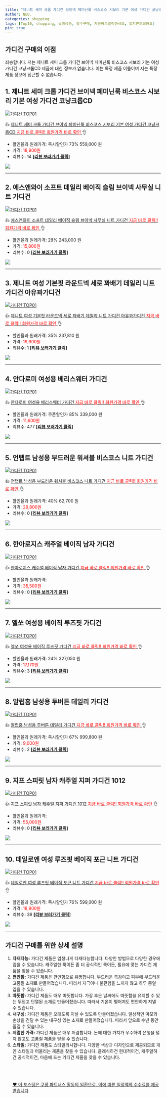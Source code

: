 ```yaml
---
title: "제니트 세미 크롭 가디건 브이넥 페미닌룩 비스코스 시보리 기본 여성 가디건 코냥크롭CD 가격 최저가 할인가 가디건 최저가 추천 제품 비교"
author: NEO.
categories: shopping
tags: [Top10, shopping, 유행상품, 필수구매, 지금바로클릭하세요, 놓치면후회해요]
pin: true
---
```

## 가디건 구매의 이점
죄송합니다. 저는 제니트 세미 크롭 가디건 브이넥 페미닌룩 비스코스 시보리 기본 여성 가디건 코냥크롭CD 제품에 대한 정보가 없습니다. 이는 특정 제품 이름이며 저는 특정 제품 정보에 접근할 수 없습니다.

   

## 1. 제니트 세미 크롭 가디건 브이넥 페미닌룩 비스코스 시보리 기본 여성 가디건 코냥크롭CD

[![가디건 TOP01](https://thumbnail7.coupangcdn.com/thumbnails/remote/490x490ex/image/vendor_inventory/a863/83882976a9be4010a6e6d7dec3fd11932bd790b7d35f0380a2b110aebefb.jpg)](https://link.coupang.com/re/AFFSDP?lptag=AF3617701&subid=GithubCoopas&pageKey=7590503841&traceid=V0-153&itemId=20056935626&vendorItemId=87234973076)


👍 [제니트 세미 크롭 가디건 브이넥 페미닌룩 비스코스 시보리 기본 여성 가디건 코냥크롭CD <font color=red> 지금 바로 클릭!! 회원가격 바로 확인 </font> ](https://link.coupang.com/re/AFFSDP?lptag=AF3617701&subid=GithubCoopas&pageKey=7590503841&traceid=V0-153&itemId=20056935626&vendorItemId=87234973076) 👌 


- 할인율과 원래가격: 즉시할인가 73%  559,000   원
- 가격: <span style='color:red'>18,900원</span>
- 리뷰수: 14  [**[리뷰 보러가기 클릭]**](https://link.coupang.com/re/AFFSDP?lptag=AF3617701&subid=GithubCoopas&pageKey=7590503841&traceid=V0-153&itemId=20056935626&vendorItemId=87234973076)

[![](/discount_price.png)](https://link.coupang.com/re/AFFSDP?lptag=AF3617701&subid=GithubCoopas&pageKey=7590503841&traceid=V0-153&itemId=20056935626&vendorItemId=87234973076)

---


   

## 2. 에스앤와이 소프트 데일리 베이직 슬림 브이넥 사무실 니트 가디건

[![가디건 TOP01](https://thumbnail6.coupangcdn.com/thumbnails/remote/490x490ex/image/vendor_inventory/afc0/fc7e84d504b929c7a2ad9cf7967810f944758abf3d3d24d77e938b8e45f0.png)](https://link.coupang.com/re/AFFSDP?lptag=AF3617701&subid=GithubCoopas&pageKey=7750762491&traceid=V0-153&itemId=20876564105&vendorItemId=87943812260)


👍 [에스앤와이 소프트 데일리 베이직 슬림 브이넥 사무실 니트 가디건 <font color=red> 지금 바로 클릭!! 회원가격 바로 확인 </font> ](https://link.coupang.com/re/AFFSDP?lptag=AF3617701&subid=GithubCoopas&pageKey=7750762491&traceid=V0-153&itemId=20876564105&vendorItemId=87943812260) 👌 


- 할인율과 원래가격: 28%  243,000   원
- 가격: <span style='color:red'>15,800원</span>
- 리뷰수: 0  [**[리뷰 보러가기 클릭]**](https://link.coupang.com/re/AFFSDP?lptag=AF3617701&subid=GithubCoopas&pageKey=7750762491&traceid=V0-153&itemId=20876564105&vendorItemId=87943812260)

[![](/discount_price.png)](https://link.coupang.com/re/AFFSDP?lptag=AF3617701&subid=GithubCoopas&pageKey=7750762491&traceid=V0-153&itemId=20876564105&vendorItemId=87943812260)

---


   

## 3. 제니트 여성 기본핏 라운드넥 세로 꽈배기 데일리 니트 가디건 아유꽈가디건

[![가디건 TOP01](https://thumbnail6.coupangcdn.com/thumbnails/remote/490x490ex/image/vendor_inventory/57a9/f16d4a3060e5d6474eb0f1f3b11112a9b74d5bcdbd6a596df0fed5b6613b.jpg)](https://link.coupang.com/re/AFFSDP?lptag=AF3617701&subid=GithubCoopas&pageKey=7101543316&traceid=V0-153&itemId=17728305542&vendorItemId=84970716203)


👍 [제니트 여성 기본핏 라운드넥 세로 꽈배기 데일리 니트 가디건 아유꽈가디건 <font color=red> 지금 바로 클릭!! 회원가격 바로 확인 </font> ](https://link.coupang.com/re/AFFSDP?lptag=AF3617701&subid=GithubCoopas&pageKey=7101543316&traceid=V0-153&itemId=17728305542&vendorItemId=84970716203) 👌 


- 할인율과 원래가격: 35%  237,810   원
- 가격: <span style='color:red'>19,900원</span>
- 리뷰수: 1  [**[리뷰 보러가기 클릭]**](https://link.coupang.com/re/AFFSDP?lptag=AF3617701&subid=GithubCoopas&pageKey=7101543316&traceid=V0-153&itemId=17728305542&vendorItemId=84970716203)

[![](/discount_price.png)](https://link.coupang.com/re/AFFSDP?lptag=AF3617701&subid=GithubCoopas&pageKey=7101543316&traceid=V0-153&itemId=17728305542&vendorItemId=84970716203)

---


   

## 4. 안다로미 여성용 베리스웨터 가디건

[![가디건 TOP01](https://thumbnail8.coupangcdn.com/thumbnails/remote/490x490ex/image/rs_quotation_api/jqevrafo/a740a56cf48243a2a9b3e15ba8a727d8.jpg)](https://link.coupang.com/re/AFFSDP?lptag=AF3617701&subid=GithubCoopas&pageKey=6795425829&traceid=V0-153&itemId=16022215922&vendorItemId=83226591411)


👍 [안다로미 여성용 베리스웨터 가디건 <font color=red> 지금 바로 클릭!! 회원가격 바로 확인 </font> ](https://link.coupang.com/re/AFFSDP?lptag=AF3617701&subid=GithubCoopas&pageKey=6795425829&traceid=V0-153&itemId=16022215922&vendorItemId=83226591411) 👌 


- 할인율과 원래가격: 쿠폰할인가 85%  339,000   원
- 가격: <span style='color:red'>11,600원</span>
- 리뷰수: 477  [**[리뷰 보러가기 클릭]**](https://link.coupang.com/re/AFFSDP?lptag=AF3617701&subid=GithubCoopas&pageKey=6795425829&traceid=V0-153&itemId=16022215922&vendorItemId=83226591411)

[![](/discount_price.png)](https://link.coupang.com/re/AFFSDP?lptag=AF3617701&subid=GithubCoopas&pageKey=6795425829&traceid=V0-153&itemId=16022215922&vendorItemId=83226591411)

---


   

## 5. 언탭트 남성용 부드러운 워셔블 비스코스 니트 가디건

[![가디건 TOP01](https://thumbnail6.coupangcdn.com/thumbnails/remote/490x490ex/image/vendor_inventory/afed/51110c63cfec6befa9506e85e70d3c3d95fbda452700e144bb73170cea40.jpg)](https://link.coupang.com/re/AFFSDP?lptag=AF3617701&subid=GithubCoopas&pageKey=5333615179&traceid=V0-153&itemId=7791998237&vendorItemId=87251397858)


👍 [언탭트 남성용 부드러운 워셔블 비스코스 니트 가디건 <font color=red> 지금 바로 클릭!! 회원가격 바로 확인 </font> ](https://link.coupang.com/re/AFFSDP?lptag=AF3617701&subid=GithubCoopas&pageKey=5333615179&traceid=V0-153&itemId=7791998237&vendorItemId=87251397858) 👌 


- 할인율과 원래가격: 40%  62,700   원
- 가격: <span style='color:red'>29,800원</span>
- 리뷰수: 0  [**[리뷰 보러가기 클릭]**](https://link.coupang.com/re/AFFSDP?lptag=AF3617701&subid=GithubCoopas&pageKey=5333615179&traceid=V0-153&itemId=7791998237&vendorItemId=87251397858)

[![](/discount_price.png)](https://link.coupang.com/re/AFFSDP?lptag=AF3617701&subid=GithubCoopas&pageKey=5333615179&traceid=V0-153&itemId=7791998237&vendorItemId=87251397858)

---


   

## 6. 한아로지스 캐주얼 베이직 남자 가디건

[![가디건 TOP01](https://thumbnail8.coupangcdn.com/thumbnails/remote/490x490ex/image/vendor_inventory/b230/dae010057dc088428f36d64eaeec07cd6eb98038952c535f153a4a92e699.jpg)](https://link.coupang.com/re/AFFSDP?lptag=AF3617701&subid=GithubCoopas&pageKey=6922821960&traceid=V0-153&itemId=16723674122&vendorItemId=84046260407)


👍 [한아로지스 캐주얼 베이직 남자 가디건 <font color=red> 지금 바로 클릭!! 회원가격 바로 확인 </font> ](https://link.coupang.com/re/AFFSDP?lptag=AF3617701&subid=GithubCoopas&pageKey=6922821960&traceid=V0-153&itemId=16723674122&vendorItemId=84046260407) 👌 


- 할인율과 원래가격: 
- 가격: <span style='color:red'>35,500원</span>
- 리뷰수: 0  [**[리뷰 보러가기 클릭]**](https://link.coupang.com/re/AFFSDP?lptag=AF3617701&subid=GithubCoopas&pageKey=6922821960&traceid=V0-153&itemId=16723674122&vendorItemId=84046260407)

[![](/discount_price.png)](https://link.coupang.com/re/AFFSDP?lptag=AF3617701&subid=GithubCoopas&pageKey=6922821960&traceid=V0-153&itemId=16723674122&vendorItemId=84046260407)

---


   

## 7. 엘쏘 여성용 베이직 루즈핏 가디건

[![가디건 TOP01](https://thumbnail8.coupangcdn.com/thumbnails/remote/490x490ex/image/rs_quotation_api/hegmdh2t/9eef0561524f440cb117d3259c358ea5.jpg)](https://link.coupang.com/re/AFFSDP?lptag=AF3617701&subid=GithubCoopas&pageKey=7480653833&traceid=V0-153&itemId=19539480195&vendorItemId=86647794117)


👍 [엘쏘 여성용 베이직 루즈핏 가디건 <font color=red> 지금 바로 클릭!! 회원가격 바로 확인 </font> ](https://link.coupang.com/re/AFFSDP?lptag=AF3617701&subid=GithubCoopas&pageKey=7480653833&traceid=V0-153&itemId=19539480195&vendorItemId=86647794117) 👌 


- 할인율과 원래가격: 24%  327,050   원
- 가격: <span style='color:red'>17,170원</span>
- 리뷰수: 3  [**[리뷰 보러가기 클릭]**](https://link.coupang.com/re/AFFSDP?lptag=AF3617701&subid=GithubCoopas&pageKey=7480653833&traceid=V0-153&itemId=19539480195&vendorItemId=86647794117)

[![](/discount_price.png)](https://link.coupang.com/re/AFFSDP?lptag=AF3617701&subid=GithubCoopas&pageKey=7480653833&traceid=V0-153&itemId=19539480195&vendorItemId=86647794117)

---


   

## 8. 알럽홈 남성용 투버튼 데일리 가디건

[![가디건 TOP01](https://thumbnail8.coupangcdn.com/thumbnails/remote/490x490ex/image/rs_quotation_api/73qxcjvp/092bf3a1d8194a9ab0719829a92a3e7b.jpg)](https://link.coupang.com/re/AFFSDP?lptag=AF3617701&subid=GithubCoopas&pageKey=6275037085&traceid=V0-153&itemId=12853612943&vendorItemId=80119029660)


👍 [알럽홈 남성용 투버튼 데일리 가디건 <font color=red> 지금 바로 클릭!! 회원가격 바로 확인 </font> ](https://link.coupang.com/re/AFFSDP?lptag=AF3617701&subid=GithubCoopas&pageKey=6275037085&traceid=V0-153&itemId=12853612943&vendorItemId=80119029660) 👌 


- 할인율과 원래가격: 즉시할인가 67%  999,800   원
- 가격: <span style='color:red'>9,000원</span>
- 리뷰수: 2  [**[리뷰 보러가기 클릭]**](https://link.coupang.com/re/AFFSDP?lptag=AF3617701&subid=GithubCoopas&pageKey=6275037085&traceid=V0-153&itemId=12853612943&vendorItemId=80119029660)

[![](/discount_price.png)](https://link.coupang.com/re/AFFSDP?lptag=AF3617701&subid=GithubCoopas&pageKey=6275037085&traceid=V0-153&itemId=12853612943&vendorItemId=80119029660)

---


   

## 9. 지프 스피릿 남자 캐주얼 지퍼 가디건 1012

[![가디건 TOP01](https://thumbnail8.coupangcdn.com/thumbnails/remote/490x490ex/image/vendor_inventory/43d6/1d405886ea565aa6c41eaf28e6d6c5f42809f59be698b18d8e65c54d8cbf.jpg)](https://link.coupang.com/re/AFFSDP?lptag=AF3617701&subid=GithubCoopas&pageKey=7816144817&traceid=V0-153&itemId=21141632797&vendorItemId=88277001277)


👍 [지프 스피릿 남자 캐주얼 지퍼 가디건 1012 <font color=red> 지금 바로 클릭!! 회원가격 바로 확인 </font> ](https://link.coupang.com/re/AFFSDP?lptag=AF3617701&subid=GithubCoopas&pageKey=7816144817&traceid=V0-153&itemId=21141632797&vendorItemId=88277001277) 👌 


- 할인율과 원래가격: 
- 가격: <span style='color:red'>55,000원</span>
- 리뷰수: 0  [**[리뷰 보러가기 클릭]**](https://link.coupang.com/re/AFFSDP?lptag=AF3617701&subid=GithubCoopas&pageKey=7816144817&traceid=V0-153&itemId=21141632797&vendorItemId=88277001277)

[![](/discount_price.png)](https://link.coupang.com/re/AFFSDP?lptag=AF3617701&subid=GithubCoopas&pageKey=7816144817&traceid=V0-153&itemId=21141632797&vendorItemId=88277001277)

---


   

## 10. 데일로엔 여성 루즈핏 베이직 포근 니트 가디건

[![가디건 TOP01](https://thumbnail9.coupangcdn.com/thumbnails/remote/490x490ex/image/vendor_inventory/6475/83d0302a3725a8b25b5a66a6004415ea56bad777cbd8221eaaf80ed56762.jpg)](https://link.coupang.com/re/AFFSDP?lptag=AF3617701&subid=GithubCoopas&pageKey=7748852097&traceid=V0-153&itemId=20866810643&vendorItemId=87934155118)


👍 [데일로엔 여성 루즈핏 베이직 포근 니트 가디건 <font color=red> 지금 바로 클릭!! 회원가격 바로 확인 </font> ](https://link.coupang.com/re/AFFSDP?lptag=AF3617701&subid=GithubCoopas&pageKey=7748852097&traceid=V0-153&itemId=20866810643&vendorItemId=87934155118) 👌 


- 할인율과 원래가격: 즉시할인가 76%  599,000   원
- 가격: <span style='color:red'>18,900원</span>
- 리뷰수: 39  [**[리뷰 보러가기 클릭]**](https://link.coupang.com/re/AFFSDP?lptag=AF3617701&subid=GithubCoopas&pageKey=7748852097&traceid=V0-153&itemId=20866810643&vendorItemId=87934155118)

[![](/discount_price.png)](https://link.coupang.com/re/AFFSDP?lptag=AF3617701&subid=GithubCoopas&pageKey=7748852097&traceid=V0-153&itemId=20866810643&vendorItemId=87934155118)

---
## 가디건 구매를 위한 상세 설명
1. **다재다능:** 가디건 제품은 엄청나게 다재다능합니다. 다양한 방법으로 다양한 경우에 입을 수 있습니다. 캐주얼한 룩이든 좀 더 공식적인 룩이든, 필요에 맞는 가디건 제품을 찾을 수 있습니다.
2. **편안함:** 가디건 제품은 편안함으로 유명합니다. 부드러운 촉감이고 피부에 부드러운 고품질 소재로 만들어졌습니다. 따라서 자극이나 불편함을 느끼지 않고 하루 종일 입을 수 있습니다.
3. **따뜻함:** 가디건 제품도 매우 따뜻합니다. 가장 추운 날씨에도 따뜻함을 유지할 수 있는 두껍고 단열된 소재로 만들어졌습니다. 따라서 기온이 떨어져도 편안하게 지낼 수 있습니다.
4. **내구성:** 가디건 제품은 오래도록 지낼 수 있도록 만들어졌습니다. 일상적인 마모와 손상을 견딜 수 있는 내구성 있는 소재로 만들어졌습니다. 따라서 앞으로 수년 동안 즐길 수 있습니다.
5. **저렴한 가격:** 가디건 제품은 매우 저렴합니다. 돈에 대한 가치가 우수하여 은행을 털지 않고도 고품질 제품을 얻을 수 있습니다.
6. **스타일:** 가디건 제품도 스타일리시합니다. 다양한 색상과 디자인으로 제공되므로 개인 스타일과 어울리는 제품을 찾을 수 있습니다. 클래식하건 현대적이건, 캐주얼하건 공식적이건, 마음에 드는 가디건 제품을 찾을 수 있습니다.<br><br><br><br><br> [ ❤  이 포스팅은 쿠팡 파트너스 활동의 일환으로, 이에 따른 일정액의 수수료를 제공받습니다](https://link.coupang.com/a/bcEFyh)